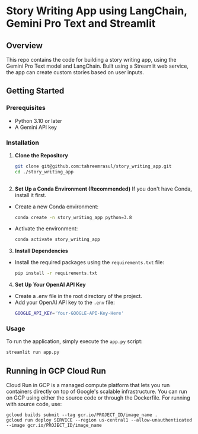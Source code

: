 # Story Writing App using LangChain, Gemini Pro Text and Streamlit

## Overview
This repo contains the code for building a story writing app, using the Gemini Pro Text model and LangChain. Built using a Streamlit web service, the app can create custom stories based on user inputs.

## Getting Started

### Prerequisites
- Python 3.10 or later
- A Gemini API key

### Installation

1. **Clone the Repository**
   ```bash
   git clone git@github.com:tahreemrasul/story_writing_app.git
   cd ./story_writing_app
  
2. **Set Up a Conda Environment (Recommended)**
If you don't have Conda, install it first.
* Create a new Conda environment:
   ```bash
   conda create -n story_writing_app python=3.8
* Activate the environment:
   ```bash
   conda activate story_writing_app

3. **Install Dependencies**
* Install the required packages using the `requirements.txt` file:
   ```bash
   pip install -r requirements.txt

4. **Set Up Your OpenAI API Key**
* Create a .env file in the root directory of the project.
* Add your OpenAI API key to the `.env` file:
   ```bash
   GOOGLE_API_KEY='Your-GOOGLE-API-Key-Here'

### Usage
To run the application, simply execute the `app.py` script:
   ```bash
   streamlit run app.py
```

## Running in GCP Cloud Run
Cloud Run in GCP is a managed compute platform that lets you run containers directly on top of Google's 
scalable infrastructure. You can run on GCP using either the source code or through the Dockerfile. For running with 
source code, use:
```shell
gcloud builds submit --tag gcr.io/PROJECT_ID/image_name .
gcloud run deploy SERVICE --region us-central1 --allow-unauthenticated --image gcr.io/PROJECT_ID/image_name
```

